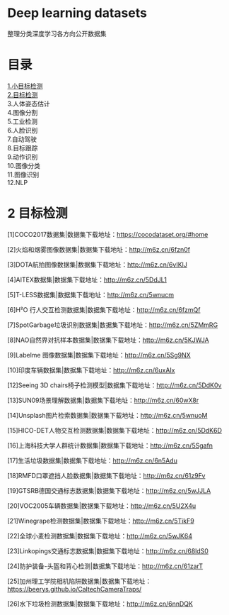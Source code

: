 # Deep learning datasets
整理分类深度学习各方向公开数据集
# 目录
[1.小目标检测](#1)<br>
[2.目标检测](#2)<br>
3.人体姿态估计<br>
4.图像分割<br>
5.工业检测<br>
6.人脸识别<br>
7.自动驾驶<br>
8.目标跟踪<br>
9.动作识别<br>
10.图像分类<br>
11.图像识别<br>
12.NLP<br>






# 2 目标检测
[1]COCO2017数据集|数据集下载地址：https://cocodataset.org/#home

[2]火焰和烟雾图像数据集|数据集下载地址：http://m6z.cn/6fzn0f

[3]DOTA航拍图像数据集|数据集下载地址：http://m6z.cn/6vIKlJ

[4]AITEX数据集|数据集下载地址：http://m6z.cn/5DdJL1

[5]T-LESS数据集|数据集下载地址：http://m6z.cn/5wnucm

[6]H²O 行人交互检测数据集|数据集下载地址：http://m6z.cn/6fzmQf

[7]SpotGarbage垃圾识别数据集|数据集下载地址：http://m6z.cn/5ZMmRG

[8]NAO自然界对抗样本数据集|数据集下载地址：http://m6z.cn/5KJWJA

[9]Labelme 图像数据集|数据集下载地址：http://m6z.cn/5Sg9NX

[10]印度车辆数据集|数据集下载地址：http://m6z.cn/6uxAIx

[12]Seeing 3D chairs椅子检测模型|数据集下载地址：http://m6z.cn/5DdK0v

[13]SUN09场景理解数据集|数据集下载地址：http://m6z.cn/60wX8r

[14]Unsplash图片检索数据集|数据集下载地址：http://m6z.cn/5wnuoM

[15]HICO-DET人物交互检测数据集|数据集下载地址：http://m6z.cn/5DdK6D

[16]上海科技大学人群统计数据集|数据集下载地址：http://m6z.cn/5Sgafn

[17]生活垃圾数据集|数据集下载地址：http://m6z.cn/6n5Adu

[18]RMFD口罩遮挡人脸数据集|数据集下载地址：http://m6z.cn/61z9Fv

[19]GTSRB德国交通标志数据集|数据集下载地址：http://m6z.cn/5wJJLA

[20]VOC2005车辆数据集|数据集下载地址：http://m6z.cn/5U2X4u

[21]Winegrape检测数据集|数据集下载地址：http://m6z.cn/5TikF9

[22]全球小麦检测数据集|数据集下载地址：http://m6z.cn/5wJK64

[23]Linkopings交通标志数据集|数据集下载地址：http://m6z.cn/68ldS0

[24]防护装备-头盔和背心检测|数据集下载地址：http://m6z.cn/61zarT

[25]加州理工学院相机陷阱数据集|数据集下载地址：https://beerys.github.io/CaltechCameraTraps/

[26]水下垃圾检测数据集|数据集下载地址：http://m6z.cn/6nnDQK














